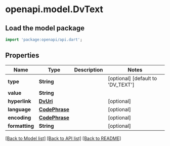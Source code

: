 # openapi.model.DvText

## Load the model package
```dart
import 'package:openapi/api.dart';
```

## Properties
Name | Type | Description | Notes
------------ | ------------- | ------------- | -------------
**type** | **String** |  | [optional] [default to 'DV_TEXT']
**value** | **String** |  | 
**hyperlink** | [**DvUri**](DvUri.md) |  | [optional] 
**language** | [**CodePhrase**](CodePhrase.md) |  | [optional] 
**encoding** | [**CodePhrase**](CodePhrase.md) |  | [optional] 
**formatting** | **String** |  | [optional] 

[[Back to Model list]](../README.md#documentation-for-models) [[Back to API list]](../README.md#documentation-for-api-endpoints) [[Back to README]](../README.md)


